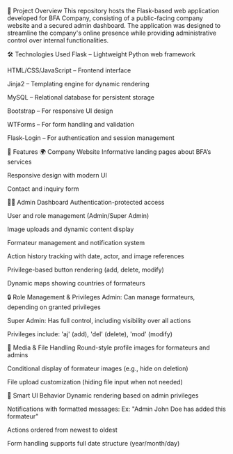 📍 Project Overview
This repository hosts the Flask-based web application developed for BFA Company, consisting of a public-facing company website and a secured admin dashboard. The application was designed to streamline the company's online presence while providing administrative control over internal functionalities.

🛠️ Technologies Used
Flask – Lightweight Python web framework

HTML/CSS/JavaScript – Frontend interface

Jinja2 – Templating engine for dynamic rendering

MySQL – Relational database for persistent storage

Bootstrap – For responsive UI design

WTForms – For form handling and validation

Flask-Login – For authentication and session management

🚀 Features
🌍 Company Website
Informative landing pages about BFA’s services

Responsive design with modern UI

Contact and inquiry form

🧑‍💼 Admin Dashboard
Authentication-protected access

User and role management (Admin/Super Admin)

Image uploads and dynamic content display

Formateur management and notification system

Action history tracking with date, actor, and image references

Privilege-based button rendering (add, delete, modify)

Dynamic maps showing countries of formateurs

🔒 Role Management & Privileges
Admin: Can manage formateurs, depending on granted privileges

Super Admin: Has full control, including visibility over all actions

Privileges include: 'aj' (add), 'del' (delete), 'mod' (modify)

📸 Media & File Handling
Round-style profile images for formateurs and admins

Conditional display of formateur images (e.g., hide on deletion)

File upload customization (hiding file input when not needed)

🧠 Smart UI Behavior
Dynamic rendering based on admin privileges

Notifications with formatted messages:
Ex: "Admin John Doe has added this formateur"

Actions ordered from newest to oldest

Form handling supports full date structure (year/month/day)
